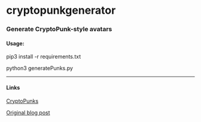 # cryptopunkgenerator
### Generate CryptoPunk-style avatars
#### Usage: 

pip3 install -r requirements.txt

python3 generatePunks.py

---------------------------------------------

#### Links

[CryptoPunks](https://larvalabs.com/cryptopunks)

[Original blog post](https://snoozesecurity.blogspot.com/)

